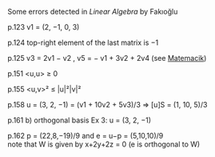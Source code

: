 Some errors detected in _Linear Algebra_ by Fakıoğlu

p.123 v1 = (2, −1, 0, 3)

p.124 top-right element of the last matrix is −1

p.125 v3 = 2v1 − v2 ,  v5 = − v1 + 3v2 + 2v4
(see [Matemacik](http://matemacik.blogspot.com/2017/07/lineer-denklemler.html))

p.151 <u,u> ≥ 0

p.155 <u,v>² ≤ |u|²|v|²

p.158 u = (3, 2, −1) = (v1 + 10v2 + 5v3)/3 =>  [u]S = (1, 10, 5)/3

p.161 b) orthogonal basis  Ex 3: u = (3, 2, −1) 

p.162 p = (22,8,−19)/9 and e = u−p = (5,10,10)/9 <br>
note that W is given by x+2y+2z = 0 (e is orthogonal to W)

